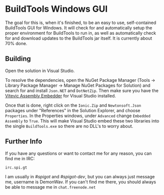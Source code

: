 BuildTools Windows GUI
======================

The goal for this is, when it's finished, to be an easy to use, self-contained BuildTools GUI for Windows. It will
check for and automatically setup the proper environment for BuildTools to run in, as well as automatically check for
and download updates to the BuildTools jar itself. It is currently about 70% done.

Building
--------

Open the solution in Visual Studio.

To resolve the dependencies, open the NuGet Package Manager (Tools -> Library Package Manager -> Manage NuGet Packages
for Solution) and search for and install `Json.NET` and `DotNetZip`. Then make sure you have the [Vitevic Assembly
Embedder](https://visualstudiogallery.msdn.microsoft.com/a7196a81-67fc-4a26-a88a-b68ef31c2266) for Visual Studio
installed.

Once that is done, right click on the `Ionic.Zip` and `Newtonsoft.Json` packages under "References" in the Solution
Explorer, and choose `Properties`. In the Properties windows, under `Advanced` change `Embedded Assembly` to `True`.
This will make Visual Studio embed these two libraries into the single `BuildTools.exe` so there are no DLL's to worry
about.

Further Info
------------

If you have any
questions or want to contact me for any reason, you can find me in IRC:

`irc.spi.gt`

I am usually in *#spigot* and *#spigot-dev*, but you can always just message me, username is DemonWav.
If you can't  find me there, you should always be able to message me in `chat.freenode.net`
